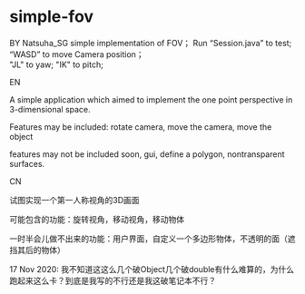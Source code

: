# simple-fov
BY Natsuha_SG
simple implementation of FOV；
Run “Session.java” to test;
“WASD” to move Camera position；\
"JL" to yaw;
"IK" to pitch;



EN
<p>A simple application which aimed to implement the one point perspective in 3-dimensional space.

Features may be included:  rotate camera, move the camera, move the object

features may not be included soon, gui, define a polygon, nontransparent surfaces.</p>

CN
<p>试图实现一个第一人称视角的3D画面

可能包含的功能：旋转视角，移动视角，移动物体

一时半会儿做不出来的功能：用户界面，自定义一个多边形物体，不透明的面（遮挡其后的物体）</p>




17 Nov 2020:
我不知道这这么几个破Object几个破double有什么难算的，为什么跑起来这么卡？到底是我写的不行还是我这破笔记本不行？
